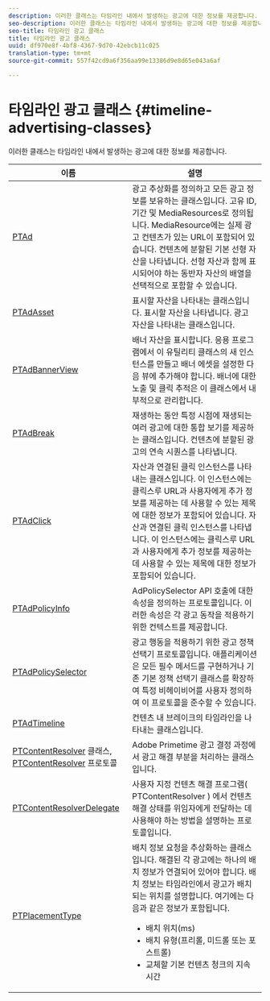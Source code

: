 ```yaml
---
description: 이러한 클래스는 타임라인 내에서 발생하는 광고에 대한 정보를 제공합니다.
seo-description: 이러한 클래스는 타임라인 내에서 발생하는 광고에 대한 정보를 제공합니다.
seo-title: 타임라인 광고 클래스
title: 타임라인 광고 클래스
uuid: df970e8f-4bf8-4367-9d70-42ebcb11c025
translation-type: tm+mt
source-git-commit: 557f42cd9a6f356aa99e13386d9e8d65e043a6af

---
```



# 타임라인 광고 클래스 {#timeline-advertising-classes}

이러한 클래스는 타임라인 내에서 발생하는 광고에 대한 정보를 제공합니다.

<table frame="all" colsep="1" rowsep="1" id="table_1A59E777BA99466793D586286F19E933"> 
 <thead> 
  <tr rowsep="1"> 
   <th colname="1" class="entry"><b>이름</b></th> 
   <th colname="2" class="entry"><b>설명</b></th> 
  </tr> 
 </thead>
 <tbody> 
  <tr rowsep="1"> 
   <td colname="1"><a href="https://help.adobe.com/en_US/primetime/api/psdk/appledoc/Classes/PTAd.html" format="html" scope="external"> PTAd</a> </td> 
   <td colname="2">광고 추상화를 정의하고 모든 광고 정보를 보유하는 클래스입니다. 고유 ID, 기간 및 MediaResources로 정의됩니다. MediaResource에는 실제 광고 컨텐츠가 있는 URL이 포함되어 있습니다. 
    <ph>
      컨텐츠에 분할된 기본 선형 자산을 나타냅니다. 선형 자산과 함께 표시되어야 하는 동반자 자산의 배열을 선택적으로 포함할 수 있습니다.
    </ph> </td> 
  </tr> 
  <tr rowsep="1"> 
   <td colname="1"> <a href="https://help.adobe.com/en_US/primetime/api/psdk/appledoc/Classes/PTAdAsset.html" format="html" scope="external"> PTAdAsset</a> </td> 
   <td colname="2">표시할 자산을 나타내는 클래스입니다. 
    <ph>
      표시할 자산을 나타냅니다.
    </ph> 
    <ph>
      광고 자산을 나타내는 클래스입니다.
    </ph> </td> 
  </tr> 
  <tr rowsep="1"> 
   <td colname="1"><a href="https://help.adobe.com/en_US/primetime/api/psdk/appledoc/Classes/PTAdBannerView.html" format="html" scope="external"> PTAdBannerView</a> </td> 
   <td colname="2">
    <ph>
      배너 자산을 표시합니다. 응용 프로그램에서 이 유틸리티 클래스의 새 인스턴스를 만들고 배너 에셋을 설정한 다음 뷰에 추가해야 합니다. 배너에 대한 노출 및 클릭 추적은 이 클래스에서 내부적으로 관리합니다.
    </ph> </td> 
  </tr> 
  <tr rowsep="1"> 
   <td colname="1"> <a href="https://help.adobe.com/en_US/primetime/api/psdk/appledoc/Classes/PTAdBreak.html" format="html" scope="external"> PTAdBreak</a> </td> 
   <td colname="2">재생하는 동안 특정 시점에 재생되는 여러 광고에 대한 통합 보기를 제공하는 클래스입니다. 
    <ph>
      컨텐츠에 분할된 광고의 연속 시퀀스를 나타냅니다.
    </ph> </td> 
  </tr> 
  <tr rowsep="1"> 
   <td colname="1"> <a href="https://help.adobe.com/en_US/primetime/api/psdk/appledoc/Classes/PTAdClick.html" format="html" scope="external"> PTAdClick</a> </td> 
   <td colname="2">자산과 연결된 클릭 인스턴스를 나타내는 클래스입니다. 이 인스턴스에는 클릭스루 URL과 사용자에게 추가 정보를 제공하는 데 사용할 수 있는 제목에 대한 정보가 포함되어 있습니다. 
    <ph>
      자산과 연결된 클릭 인스턴스를 나타냅니다. 이 인스턴스에는 클릭스루 URL과 사용자에게 추가 정보를 제공하는 데 사용할 수 있는 제목에 대한 정보가 포함되어 있습니다.
    </ph> </td> 
  </tr> 
  <tr rowsep="1"> 
   <td colname="1"><a href="https://help.adobe.com/en_US/primetime/api/psdk/appledoc/Classes/PTAdPolicyInfo.html" format="html" scope="external"> PTAdPolicyInfo</a> </td> 
   <td colname="2"> AdPolicySelector API 호출에 대한 속성을 정의하는 프로토콜입니다. 이러한 속성은 각 광고 동작을 적용하기 위한 컨텍스트를 제공합니다. </td> 
  </tr> 
  <tr rowsep="1"> 
   <td colname="1"><a href="https://help.adobe.com/en_US/primetime/api/psdk/appledoc/Protocols/PTAdPolicySelector.html" format="html" scope="external">PTAdPolicySelector</a></td> 
   <td colname="2"> 광고 행동을 적용하기 위한 광고 정책 선택기 프로토콜입니다. 애플리케이션은 모든 필수 메서드를 구현하거나 기존 기본 정책 선택기 클래스를 확장하여 특정 비헤이비어를 사용자 정의하여 이 프로토콜을 준수할 수 있습니다. </td> 
  </tr> 
  <tr rowsep="1"> 
   <td colname="1"><a href="https://help.adobe.com/en_US/primetime/api/psdk/appledoc/Classes/PTAdTimeline.html" format="html" scope="external">PTAdTimeline</a></td> 
   <td colname="2"> 컨텐츠 내 브레이크의 타임라인을 나타내는 클래스입니다. </td> 
  </tr> 
  <tr rowsep="1"> 
   <td colname="1"> 
    <ph>
     <a href="https://help.adobe.com/en_US/primetime/api/psdk/appledoc/Classes/PTContentResolver.html" format="html" scope="external"> PTContentResolver</a> 클래스, <a href="https://help.adobe.com/en_US/primetime/api/psdk/appledoc/Protocols/PTContentResolver.html" format="html" scope="external"> PTContentResolver</a> 프로토콜
    </ph> </td> 
   <td colname="2"> Adobe Primetime 광고 결정 과정에서 광고 해결 부분을 처리하는 클래스입니다. </td> 
  </tr> 
  <tr rowsep="1"> 
   <td colname="1"><a href="https://help.adobe.com/en_US/primetime/api/psdk/appledoc/Protocols/PTContentResolverDelegate.html" format="html" scope="external"> PTContentResolverDelegate</a> </td> 
   <td colname="2"> 사용자 지정 컨텐츠 해결 프로그램( PTContentResolver <span class="codeph"> )</span> 에서 컨텐츠 해결 상태를 위임자에게 전달하는 데 사용해야 하는 방법을 설명하는 프로토콜입니다. </td> 
  </tr> 
  <tr rowsep="0"> 
   <td colname="1"> <a href="https://help.adobe.com/en_US/primetime/api/psdk/appledoc/Constants/PTPlacementType.html" format="html" scope="external"> PTPlacementType</a> </td> 
   <td colname="2">배치 정보 요청을 추상화하는 클래스입니다. 해결된 각 광고에는 하나의 배치 정보가 연결되어 있어야 합니다. 배치 정보는 타임라인에서 광고가 배치되는 위치를 설명합니다. 여기에는 다음과 같은 정보가 포함됩니다. 
    <ul id="ul_A9105A78F0C24488BCD5E3F2EE62A3EE"> 
     <li id="li_01E968A4330D4B40BA1EB6F4A6000FFD">배치 위치(ms) </li> 
     <li id="li_A3DC9498BEE14FBA9E7A5D26874F3984">배치 유형(프리롤, 미드롤 또는 포스트롤) </li> 
     <li id="li_4B9094DD318B4792854A377CC6064232">교체할 기본 컨텐츠 청크의 지속 시간 </li> 
    </ul> </td> 
  </tr> 
 </tbody> 
</table>